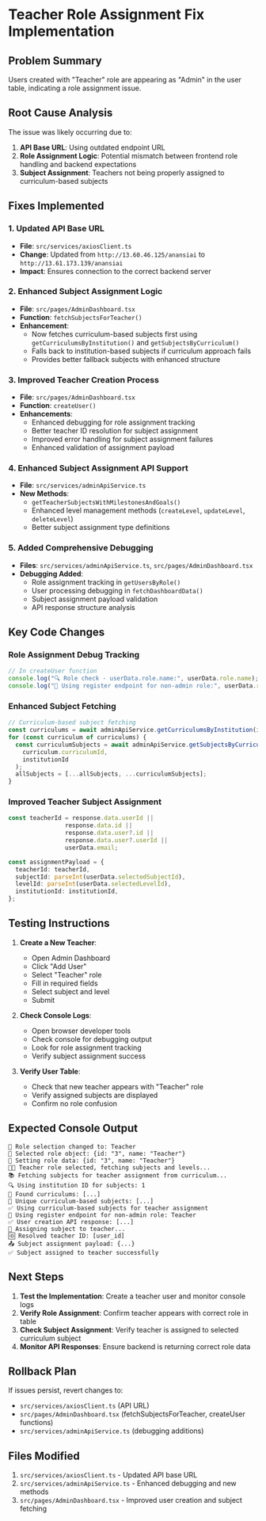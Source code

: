 # Teacher Role Assignment Fix Implementation

## Problem Summary
Users created with "Teacher" role are appearing as "Admin" in the user table, indicating a role assignment issue.

## Root Cause Analysis
The issue was likely occurring due to:
1. **API Base URL**: Using outdated endpoint URL
2. **Role Assignment Logic**: Potential mismatch between frontend role handling and backend expectations
3. **Subject Assignment**: Teachers not being properly assigned to curriculum-based subjects

## Fixes Implemented

### 1. Updated API Base URL
- **File**: `src/services/axiosClient.ts`
- **Change**: Updated from `http://13.60.46.125/anansiai` to `http://13.61.173.139/anansiai`
- **Impact**: Ensures connection to the correct backend server

### 2. Enhanced Subject Assignment Logic
- **File**: `src/pages/AdminDashboard.tsx` 
- **Function**: `fetchSubjectsForTeacher()`
- **Enhancement**: 
  - Now fetches curriculum-based subjects first using `getCurriculumsByInstitution()` and `getSubjectsByCurriculum()`
  - Falls back to institution-based subjects if curriculum approach fails
  - Provides better fallback subjects with enhanced structure

### 3. Improved Teacher Creation Process
- **File**: `src/pages/AdminDashboard.tsx`
- **Function**: `createUser()`
- **Enhancements**:
  - Enhanced debugging for role assignment tracking
  - Better teacher ID resolution for subject assignment
  - Improved error handling for subject assignment failures
  - Enhanced validation of assignment payload

### 4. Enhanced Subject Assignment API Support
- **File**: `src/services/adminApiService.ts`
- **New Methods**:
  - `getTeacherSubjectsWithMilestonesAndGoals()`
  - Enhanced level management methods (`createLevel`, `updateLevel`, `deleteLevel`)
  - Better subject assignment type definitions

### 5. Added Comprehensive Debugging
- **Files**: `src/services/adminApiService.ts`, `src/pages/AdminDashboard.tsx`
- **Debugging Added**:
  - Role assignment tracking in `getUsersByRole()`
  - User processing debugging in `fetchDashboardData()`
  - Subject assignment payload validation
  - API response structure analysis

## Key Code Changes

### Role Assignment Debug Tracking
```typescript
// In createUser function
console.log("🔍 Role check - userData.role.name:", userData.role.name);
console.log("🔧 Using register endpoint for non-admin role:", userData.role.name);
```

### Enhanced Subject Fetching
```typescript
// Curriculum-based subject fetching
const curriculums = await adminApiService.getCurriculumsByInstitution(institutionId);
for (const curriculum of curriculums) {
  const curriculumSubjects = await adminApiService.getSubjectsByCurriculum(
    curriculum.curriculumId, 
    institutionId
  );
  allSubjects = [...allSubjects, ...curriculumSubjects];
}
```

### Improved Teacher Subject Assignment
```typescript
const teacherId = response.data.userId || 
                response.data.id || 
                response.data.user?.id ||
                response.data.user?.userId ||
                userData.email;

const assignmentPayload = {
  teacherId: teacherId,
  subjectId: parseInt(userData.selectedSubjectId),
  levelId: parseInt(userData.selectedLevelId),
  institutionId: institutionId,
};
```

## Testing Instructions

1. **Create a New Teacher**:
   - Open Admin Dashboard
   - Click "Add User"
   - Select "Teacher" role
   - Fill in required fields
   - Select subject and level
   - Submit

2. **Check Console Logs**:
   - Open browser developer tools
   - Check console for debugging output
   - Look for role assignment tracking
   - Verify subject assignment success

3. **Verify User Table**:
   - Check that new teacher appears with "Teacher" role
   - Verify assigned subjects are displayed
   - Confirm no role confusion

## Expected Console Output

```
🔄 Role selection changed to: Teacher
🎯 Selected role object: {id: "3", name: "Teacher"}
💾 Setting role data: {id: "3", name: "Teacher"}
👨‍🏫 Teacher role selected, fetching subjects and levels...
📚 Fetching subjects for teacher assignment from curriculum...
🔍 Using institution ID for subjects: 1
📖 Found curriculums: [...]
🎯 Unique curriculum-based subjects: [...]
✅ Using curriculum-based subjects for teacher assignment
🔧 Using register endpoint for non-admin role: Teacher
✅ User creation API response: [...]
🔄 Assigning subject to teacher...
🆔 Resolved teacher ID: [user_id]
📤 Subject assignment payload: {...}
✅ Subject assigned to teacher successfully
```

## Next Steps

1. **Test the Implementation**: Create a teacher user and monitor console logs
2. **Verify Role Assignment**: Confirm teacher appears with correct role in table
3. **Check Subject Assignment**: Verify teacher is assigned to selected curriculum subject
4. **Monitor API Responses**: Ensure backend is returning correct role data

## Rollback Plan

If issues persist, revert changes to:
- `src/services/axiosClient.ts` (API URL)
- `src/pages/AdminDashboard.tsx` (fetchSubjectsForTeacher, createUser functions)
- `src/services/adminApiService.ts` (debugging additions)

## Files Modified

1. `src/services/axiosClient.ts` - Updated API base URL
2. `src/services/adminApiService.ts` - Enhanced debugging and new methods
3. `src/pages/AdminDashboard.tsx` - Improved user creation and subject fetching
